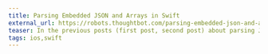 ```yaml
---
title: Parsing Embedded JSON and Arrays in Swift
external_url: https://robots.thoughtbot.com/parsing-embedded-json-and-arrays-in-swift
teaser: In the previous posts (first post, second post) about parsing JSON in Swift...
tags: ios,swift
---
```

